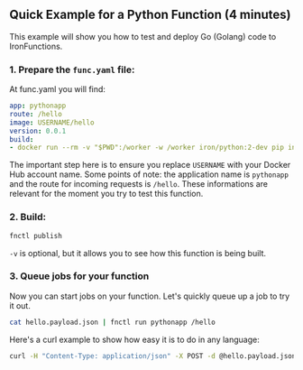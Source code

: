 ## Quick Example for a Python Function (4 minutes)

This example will show you how to test and deploy Go (Golang) code to IronFunctions.

### 1. Prepare the `func.yaml` file:

At func.yaml you will find:

```yml
app: pythonapp
route: /hello
image: USERNAME/hello
version: 0.0.1
build:
- docker run --rm -v "$PWD":/worker -w /worker iron/python:2-dev pip install -t packages -r requirements.txt
```

The important step here is to ensure you replace `USERNAME` with your Docker Hub account name. Some points of note:
the application name is `pythonapp` and the route for incoming requests is `/hello`. These informations are relevant for
the moment you try to test this function.

### 2. Build:

```sh
fnctl publish
```

`-v` is optional, but it allows you to see how this function is being built.

### 3. Queue jobs for your function

Now you can start jobs on your function. Let's quickly queue up a job to try it out.

```sh
cat hello.payload.json | fnctl run pythonapp /hello
```

Here's a curl example to show how easy it is to do in any language:

```sh
curl -H "Content-Type: application/json" -X POST -d @hello.payload.json http://localhost:8080/r/pythonapp/hello
```

